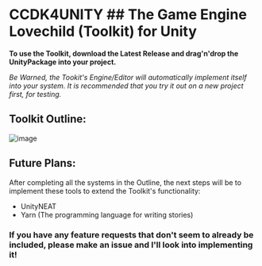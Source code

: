 # CCDK4UNITY ## The Game Engine Lovechild (Toolkit) for Unity

**To use the Toolkit, download the Latest Release and drag'n'drop the UnityPackage into your project.**

*Be Warned, the Tookit's Engine/Editor will automatically implement itself into your system. It is recommended that you try it out on a new project first, for testing.*

## Toolkit Outline:
![image](https://user-images.githubusercontent.com/38384626/140410613-3954ff37-8fa0-4d9a-aa39-a9532227bf61.png)

## Future Plans: 
After completing all the systems in the Outline, the next steps will be to implement these tools to extend the Toolkit's functionality:
* UnityNEAT
* Yarn (The programming language for writing stories)

### If you have any feature requests that don't seem to already be included, please make an issue and I'll look into implementing it!
